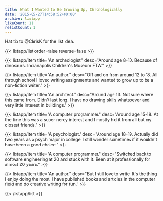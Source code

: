 ```yaml
---
title: What I Wanted to Be Growing Up, Chronologically
date: '2015-05-27T14:58:52+00:00'
archive: listapp
likeCount: 11
relistCount: 1
---
```


Hat tip to @ChrisK for the list idea.

<!--more-->

{{< listapp/list order=false reverse=false >}}

   {{< listapp/item title="An archeologist."
      desc="Around age 8-10. Because of dinosaurs. Indianapolis Children's Museum FTW." >}}

   {{< listapp/item title="An author."
      desc="Off and on from around 12 to 18. All through school I loved writing assignments and wanted to grow up to be a non-fiction writer." >}}

   {{< listapp/item title="An architect."
      desc="Around age 13. Not sure where this came from. Didn't last long. I have no drawing skills whatsoever and very little interest in buildings." >}}

   {{< listapp/item title="A computer programmer."
      desc="Around age 15-18. At the time this was a super nerdy interest and I mostly hid it from all but my closest friends." >}}

   {{< listapp/item title="A psychologist."
      desc="Around age 18-19. Actually did two years as a psych major in college. I still wonder sometimes if it wouldn't have been a good choice." >}}

   {{< listapp/item title="A computer programmer."
      desc="Switched back to software engineering at 20 and stuck with it. Been at it professionally for almost 20 years." >}}

   {{< listapp/item title="An author."
      desc="But I still love to write. It's the thing I enjoy doing the most. I have published books and articles in the computer field and do creative writing for fun." >}}

{{< /listapp/list >}}
